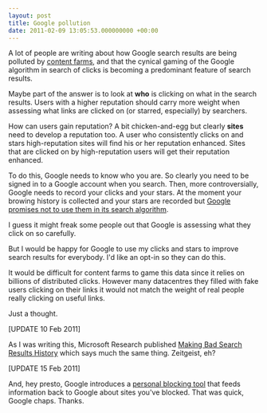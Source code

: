 ```yaml
---
layout: post
title: Google pollution
date: 2011-02-09 13:05:53.000000000 +00:00
---
```

A lot of people are writing about how Google search results are being polluted by <a href="https://en.wikipedia.org/wiki/Content_farm" target="_blank">content farms</a>, and that the cynical gaming of the Google algorithm in search of clicks is becoming a predominant feature of search results.

Maybe part of the answer is to look at <strong>who</strong> is clicking on what in the search results. Users with a higher reputation should carry more weight when assessing what links are clicked on (or starred, especially) by searchers.

How can users gain reputation? A bit chicken-and-egg but clearly <strong>sites</strong> need to develop a reputation too. A user who consistently clicks on and stars high-reputation sites will find his or her reputation enhanced. Sites that are clicked on by high-reputation users will get their reputation enhanced.

To do this, Google needs to know who you are. So clearly you need to be signed in to a Google account when you search. Then, more controversially, Google needs to record your clicks and your stars. At the moment your browing history is collected and your stars are recorded but <a href="https://www.google.com/support/websearch/bin/answer.py?answer=176057" target="_blank">Google promises not to use them in its search algorithm</a>.

I guess it might freak some people out that Google is assessing what they click on so carefully.

But I would be happy for Google to use my clicks and stars to improve search results for everybody. I'd like an opt-in so they can do this.

It would be difficult for content farms to game this data since it relies on billions of distributed clicks. However many datacentres they filled with fake users clicking on their links it would not match the weight of real people really clicking on useful links.

Just a thought.

[UPDATE 10 Feb 2011]

As I was writing this, Microsoft Research published <a href="https://www.technologyreview.com/web/32281/" target="_blank">Making Bad Search Results History</a> which says much the same thing. Zeitgeist, eh?

[UPDATE 15 Feb 2011]

And, hey presto, Google introduces a <a href="https://chrome.google.com/webstore/detail/nolijncfnkgaikbjbdaogikpmpbdcdef" target="_blank">personal blocking tool</a> that feeds information back to Google about sites you've blocked. That was quick, Google chaps. Thanks.
